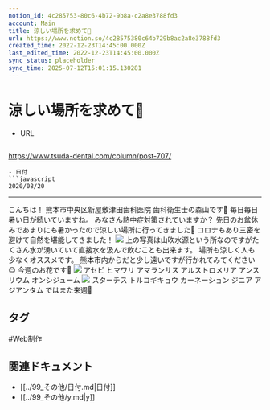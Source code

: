 ```yaml
---
notion_id: 4c285753-80c6-4b72-9b8a-c2a8e3788fd3
account: Main
title: 涼しい場所を求めて🍃
url: https://www.notion.so/4c28575380c64b729b8ac2a8e3788fd3
created_time: 2022-12-23T14:45:00.000Z
last_edited_time: 2022-12-23T14:45:00.000Z
sync_status: placeholder
sync_time: 2025-07-12T15:01:15.130281
---
```

# 涼しい場所を求めて🍃

- URL
  ```javascript
https://www.tsuda-dental.com/column/post-707/
  ```
- 日付
  ```javascript
2020/08/20
  ```
---
こんちは！
熊本市中央区新屋敷津田歯科医院
歯科衛生士の森山です🐶
毎日毎日暑い日が続いていますね。
みなさん熱中症対策されていますか？
先日のお盆休みであまりにも暑かったので涼しい場所に行ってきました🍃
コロナもあり三密を避けて自然を堪能してきました！
![](https://www.tsuda-dental.com/column/_data/contribute/images/707_1_18.jpg)
上の写真は山吹水源という所なのですがたくさん水が湧いていて直接水を汲んで飲むことも出来ます。
場所も涼しく人も少なくオススメです。
熊本市内からだと少し遠いですが行かれてみてください😊
今週のお花です🌷
![](https://www.tsuda-dental.com/column/_data/contribute/images/707_1_19.jpg)
アセビ
ヒマワリ
アマランサス
アルストロメリア
アンスリウム
オンシジューム
![](https://www.tsuda-dental.com/column/_data/contribute/images/707_1_20.jpg)
スターチス
トルコギキョウ
カーネーション
ジニア
アジアンタム
ではまた来週👋

## タグ

#Web制作 

## 関連ドキュメント

- [[../99_その他/日付.md|日付]]
- [[../99_その他/y.md|y]]
